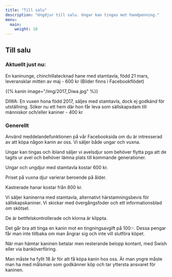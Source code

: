 ```yaml
---
title: "Till salu"
description: "Ungdjur till salu. Ungar kan tingas mot handpenning."
menu:
  main:
    weight: 10
---
```


## Till salu

### Aktuellt just nu:
En kaninunge, chinchillatecknad hane med stamtavla, född 21 mars, leveransklar mitten av maj - 600 kr (Bilder finns i Facebookflödet)

{{% kanin image="/img/2017_Diwa.jpg" %}}

DIWA: En vuxen hona född 2017, säljes med stamtavla, dock ej godkänd för utställning. Söker nu ett hem där hon får leva som sällskapsdam till människor och/eller kaniner - 400 kr

### Generellt

Använd meddelandefunktionen på vår Facebooksida om du är intresserad av att köpa någon kanin av oss. Vi säljer både ungar och vuxna.

Ungar kan tingas och ibland säljer vi avelsdjur som behöver flytta pga att de tagits ur avel och behöver lämna plats till kommande generationer.

Ungar och ungdjur med stamtavla kostar 600 kr.

Priset på vuxna djur varierar beroende på ålder.

Kastrerade hanar kostar från 800 kr.

Vi säljer kaninerna med stamtavla, alternativt härstamningsbevis för sällskapskaniner. Vi skickar med övergångsfoder och ett informationsblad om skötsel.

De är bettfelskontrollerade och klorna är klippta.

Det går bra att tinga en kanin mot en tingningsavgift på 100:-. Dessa pengar får man inte tillbaka om man ångrar sig och inte vill slutföra köpet.

När man hämtar kaninen betalar men resterande belopp kontant, med Swish eller via banköverföring.

Man måste ha fyllt 18 år för att få köpa kanin hos oss. Är man yngre måste man ha med målsman som godkänner köp och tar yttersta ansvaret för kaninen.
